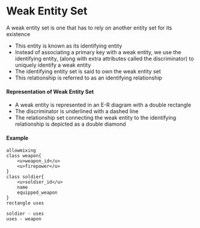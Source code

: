 # Weak Entity Set
A weak entity set is one that has to rely on another entity set for its existence

* This entity is known as its identifying entity
* Instead of associating a primary key with a weak entity, we use the identifying entity, (along with extra attributes called the discriminator) to uniquely identify a weak entity
* The identifying entity set is said to own the weak entity set
* This relationship is referred to as an identifying relationship

#### Representation of Weak Entity Set
* A weak entity is represented in an E-R diagram with a double rectangle
* The discriminator is underlined with a dashed line
* The relationship set connecting the weak entity to the identifying relationship is depicted as a double diamond
 
#### Example
```plantuml
allowmixing
class weapon{
	<u>weapon_id</u>
	<u>firepower</u>
}
class soldier{
	<u>soldier_id</u>
	name
	equipped_weapon
}
rectangle uses

soldier - uses
uses - weapon
```
